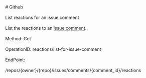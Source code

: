 <br>#     Github</br>
<br>List reactions for an issue comment</br>
<br>List the reactions to an [issue comment](https://developer.github.com/v3/issues/comments/).</br>
<br>Method: Get</br>
<br>OperationID: reactions/list-for-issue-comment</br>
<br>EndPoint:</br>
<br>/repos/{owner}/{repo}/issues/comments/{comment_id}/reactions</br>
